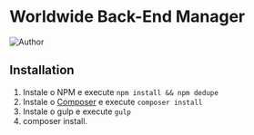 # Worldwide Back-End Manager

![Author](http://www.3aworldwide.com.br/assets/images/logo-3a-topo.png)


## Installation

1. Instale o NPM e execute `npm install && npm dedupe`
2. Instale o [Composer](http://getcomposer.org/doc/00-intro.md) e execute `composer install`
3. Instale o gulp e execute `gulp`
4. composer install.
